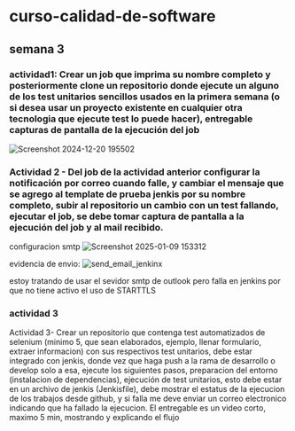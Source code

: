# curso-calidad-de-software

## semana 3 
### actividad1: Crear un job que imprima su nombre completo y posteriormente clone un repositorio donde ejecute un alguno de los test unitarios sencillos usados en la primera semana (o si desea usar un proyecto existente en cualquier otra tecnologia que ejecute test lo puede hacer), entregable capturas de pantalla de la ejecución del job
![Screenshot 2024-12-20 195502](https://github.com/user-attachments/assets/4c86bfc6-69ee-45d5-a791-a202404e85b8)

### Actividad 2 - Del job de la actividad anterior configurar la notificación por correo cuando falle, y cambiar el mensaje que se agrego al template de prueba jenkis por su nombre completo, subir al repositorio un cambio con un test fallando, ejecutar el job, se debe tomar captura de pantalla a la ejecución del job y al mail recibido.

configuracion smtp
![Screenshot 2025-01-09 153312](https://github.com/user-attachments/assets/d287db5d-a2eb-449f-a9ee-f8d3b724fe90)

evidencia de envio:
![send_email_jenkinx](https://github.com/user-attachments/assets/20a3059e-8928-4d4a-887a-ba4bd8e39705)

estoy tratando de usar el sevidor smtp de outlook pero falla en jenkins por que no tiene activo el uso de STARTTLS

### actividad 3
Actividad 3- Crear un repositorio que contenga test automatizados de selenium (minimo 5, que sean elaborados, ejemplo, llenar formulario, extraer informacion) con sus respectivos test unitarios, debe estar integrado con jenkis, donde vez que haga push a la rama de desarrollo o develop solo a esa, ejecute los siguientes pasos, preparacion del entorno (instalacion de dependencias), ejecución de test unitarios, esto debe estar en un archivo de jenkis (Jenkisfile), debe mostrar el estatus de la ejecucion de los trabajos desde github, y si falla me deve enviar un correo electronico indicando que ha fallado la ejecucion. El entregable es un video corto, maximo 5 min, mostrando y explicando el flujo
